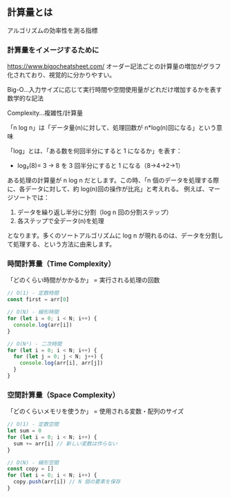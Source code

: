 ## 計算量とは

アルゴリズムの効率性を測る指標

### 計算量をイメージするために

https://www.bigocheatsheet.com/
オーダー記法ごとの計算量の増加がグラフ化されており、視覚的に分かりやすい。

Big-O...入力サイズに応じて実行時間や空間使用量がどれだけ増加するかを表す数学的な記法

Complexity...複雑性/計算量

「n log n」は「データ量(n)に対して、処理回数が n\*log(n)回になる」という意味

「log」とは、「ある数を何回半分にすると 1 になるか」を表す：

- log₂(8)= 3 → 8 を 3 回半分にすると 1 になる（8→4→2→1）

ある処理の計算量が n log n だとします。この時、「n 個のデータを処理する際に、各データに対して、約 log(n)回の操作が比兆」と考えれる。
例えば、マージソートでは：

1. データを繰り返し半分に分割（log n 回の分割ステップ）
2. 各ステップで全データ(n)を処理

となります。多くのソートアルゴリズムに log n が現れるのは、データを分割して処理する、という方法に由来します。

### 時間計算量（Time Complexity）

「どのくらい時間がかかるか」 = 実行される処理の回数

```typescript
// O(1) - 定数時間
const first = arr[0]

// O(N) - 線形時間
for (let i = 0; i < N; i++) {
  console.log(arr[i])
}

// O(N²) - 二次時間
for (let i = 0; i < N; i++) {
  for (let j = 0; j < N; j++) {
    console.log(arr[i], arr[j])
  }
}
```

### 空間計算量（Space Complexity）

「どのくらいメモリを使うか」 = 使用される変数・配列のサイズ

```typescript
// O(1) - 定数空間
let sum = 0
for (let i = 0; i < N; i++) {
  sum += arr[i] // 新しい変数は作らない
}

// O(N) - 線形空間
const copy = []
for (let i = 0; i < N; i++) {
  copy.push(arr[i]) // N 個の要素を保存
}
```
